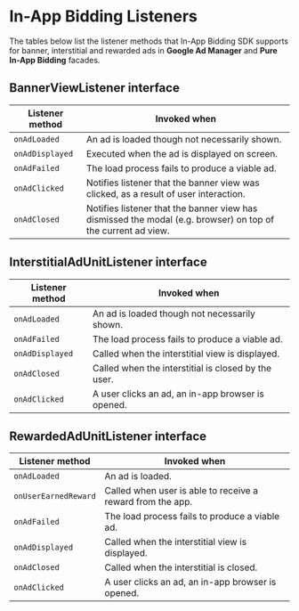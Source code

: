 # In-App Bidding Listeners


The tables below list the listener methods that In-App Bidding SDK supports for banner, interstitial and rewarded ads in **Google Ad Manager** and **Pure In-App Bidding** facades.

## BannerViewListener interface

| Listener method        | Invoked when                                             |
| ---------------------- | ------------------------------------------------------------ |
| `onAdLoaded`                   | An ad is loaded though not necessarily shown. |
| `onAdDisplayed`           | Executed when the ad is displayed on screen. |
| `onAdFailed`  | The load process fails to produce a viable ad. |
| `onAdClicked`               | Notifies listener that the banner view was clicked, as a result of user interaction. |
| `onAdClosed`                | Notifies listener that the banner view has dismissed the modal (e.g. browser) on top of the current ad view.|


## InterstitialAdUnitListener interface


| Listener method        |Invoked when                                             |
| ---------------------- |------------------------------------------------------------ |
| `onAdLoaded`                     | An ad is loaded though not necessarily shown. |
| `onAdFailed`    | The load process fails to produce a viable ad.|
| `onAdDisplayed`                    | Called when the interstitial view is displayed.|
| `onAdClosed`                     | Called when the interstitial is closed by the user.|
| `onAdClicked`                       | A user clicks an ad, an in-app browser is opened. |

## RewardedAdUnitListener interface


| Listener method        |Invoked when                                             |
| ---------------------- |------------------------------------------------------------ |
| `onAdLoaded`                     | An ad is loaded.|
| `onUserEarnedReward`             |Called when user is able to receive a reward from the app. |
| `onAdFailed`    | The load process fails to produce a viable ad.|
| `onAdDisplayed`                    | Called when the interstitial view is displayed.|
| `onAdClosed`                     | Called when the interstitial is closed. |
| `onAdClicked`                       | A user clicks an ad, an in-app browser is opened. |

